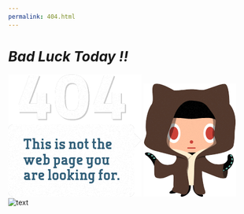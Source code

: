```yaml
---
permalink: 404.html
---
```


# ***Bad Luck Today !!***

[![yoyo](/images/text.png "Visit Us later. Click to go to the Main Page")](8bin.github.io) ![](/images/man.png)
![text](https://user-images.githubusercontent.com/76905816/146996355-4aa5fa92-14bb-4193-ba86-3dab6738c8a6.png)
